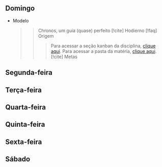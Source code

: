 ## Domingo
- Modelo  
  >  > Chronos, um guia (quase) perfeito
  > [!cite] Hodierno
  >  > [!faq] Origem
  >  >  > Para acessar a seção kanban da disciplina, [clique aqui](). Para acessar a pasta da matéria, [clique aqui]().
  >  > [!cite] Metas 
  >  >  > 

## Segunda-feira

## Terça-feira

## Quarta-feira

## Quinta-feira

## Sexta-feira

## Sábado